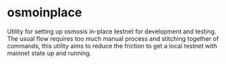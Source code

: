 # osmoinplace

Utility for setting up osmosis in-place testnet for development and testing.
The usual flow requires too much manual process and stitching together of commands, this utility aims to reduce the friction to get a local testnet with mainnet state up and running.

